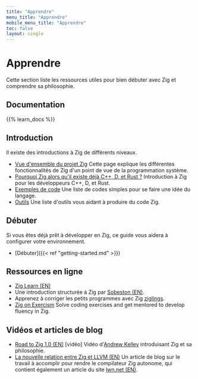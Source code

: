 ```yaml
---
title: "Apprendre"
menu_title: "Apprendre"
mobile_menu_title: "Apprendre"
toc: false
layout: single
---
```


# Apprendre
Cette section liste les ressources utiles pour bien débuter avec Zig et comprendre sa philosophie.

## Documentation
{{% learn_docs %}}

## Introduction
Il existe des introductions à Zig de différents niveaux.

- [Vue d'ensemble du projet Zig](overview/)
Cette page explique les différentes fonctionnalités de Zig d'un point de vue de la programmation système.
- [Pourquoi Zig alors qu'il existe déjà C++, D, et Rust ?](why_zig_rust_d_cpp/)
Introduction à Zig pour les développeurs C++, D, et Rust.
- [Exemples de code](samples/)
Une liste de codes simples pour se faire une idée du langage.
- [Outils](tools/)
Une liste d'outils vous aidant à produire du code Zig.


## Débuter
Si vous êtes déjà prêt à développer en Zig, ce guide vous aidera à configurer votre environnement.

- [Débuter]({{< ref "getting-started.md" >}})

## Ressources en ligne
- [Zig Learn (EN)](https://ziglearn.org)
- Une introduction structurée à Zig par [Sobeston (EN)](https://github.com/sobeston).  
- Apprenez à corriger les petits programmes avec Zig [ziglings](https://ziglings.org).
- [Zig on Exercism](https://exercism.org/tracks/zig)
Solve coding exercises and get mentored to develop fluency in Zig.

## Vidéos et articles de blog
- [Road to Zig 1.0 (EN)](https://www.youtube.com/watch?v=Gv2I7qTux7g) [vidéo]
Vidéo d'[Andrew Kelley](https://andrewkelley.me) introduisant Zig et sa philosophie.
- [La nouvelle relation entre Zig et LLVM (EN)](https://kristoff.it/blog/zig-new-relationship-llvm/)
Un article de blog sur le travail à accomplir pour rendre le compilateur Zig autonome, qui contient également un article du site [lwn.net (EN)](https://lwn.net/Articles/833400/).
